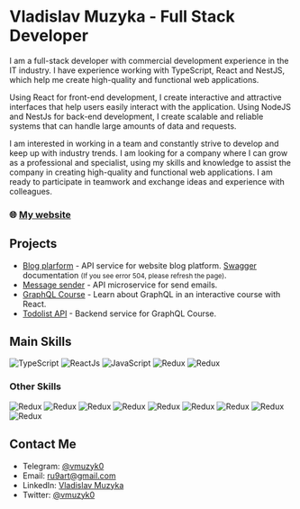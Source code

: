 # **Vladislav Muzyka** - Full Stack Developer

I am a full-stack developer with commercial development experience in the IT industry. I have experience working with
TypeScript, React and NestJS, which help me create high-quality and functional web applications.

Using React for front-end development, I create interactive and attractive interfaces that help users easily interact
with the application. Using NodeJS and NestJs for back-end development, I create scalable and reliable systems that can
handle large amounts of data and requests.

I am interested in working in a team and constantly strive to develop and keep up with industry trends. I am looking for
a company where I can grow as a professional and specialist, using my skills and knowledge to assist the company in
creating high-quality and functional web applications. I am ready to participate in teamwork and exchange ideas and
experience with colleagues.

### 🌐 [My website](https://9art.ru/)

## Projects

- [Blog plarform](https://github.com/muzyk0/NestJS-Blogs-API) - API service for website blog
  platform. [Swagger](https://api.9art.ru) documentation <small>(If you see error 504, please refresh the page)</small>.
- [Message sender](https://github.com/muzyk0/nestjs-message-sender-microservice) - API microservice for send emails.
- [GraphQL Course](https://github.com/muzyk0/Todolist-GraphQL-Course) - Learn about GraphQL in an interactive course
  with React.
- [Todolist API](https://github.com/muzyk0/Todolist-GraphQL-server) - Backend service for GraphQL Course.

## Main Skills

![TypeScript](https://img.shields.io/badge/-TypeScript-090909?style=for-the-badge&logo=TypeScript)
![ReactJs](https://img.shields.io/badge/-React-090909?style=for-the-badge&logo=React)
![JavaScript](https://img.shields.io/badge/-NestJS-090909?style=for-the-badge&logo=NestJS)
![Redux](https://img.shields.io/badge/-Redux-090909?style=for-the-badge&logo=Redux)
![Redux](https://img.shields.io/badge/-SCSS-090909?style=for-the-badge&logo=Sass)

### Other Skills

![Redux](https://img.shields.io/badge/-Mui-090909?style=for-the-badge&logo=Mui)
![Redux](https://img.shields.io/badge/-RabbitMQ-090909?style=for-the-badge&logo=RabbitMQ)
![Redux](https://img.shields.io/badge/-Jest-090909?style=for-the-badge&logo=Jest)
![Redux](https://img.shields.io/badge/-Git-090909?style=for-the-badge&logo=Git)
![Redux](https://img.shields.io/badge/-GraphQL-090909?style=for-the-badge&logo=GraphQL)
![Redux](https://img.shields.io/badge/-PostgreSQL-090909?style=for-the-badge&logo=PostgreSQL)
![Redux](https://img.shields.io/badge/-MongoDb-090909?style=for-the-badge&logo=MongoDB)
![Redux](https://img.shields.io/badge/-Webpack-090909?style=for-the-badge&logo=Webpack)
![Redux](https://img.shields.io/badge/-Swagger-090909?style=for-the-badge&logo=Swagger)

## Contact Me

- Telegram: [@vmuzyk0](https://t.me/vmuzyk0)
- Email: [ru9art@gmail.com](mailto:ru9art@gmail.com)
- LinkedIn: [Vladislav Muzyka](https://www.linkedin.com/in/muzyk0/)
- Twitter: [@vmuzyk0](https://twitter.com/vmuzyk0)
